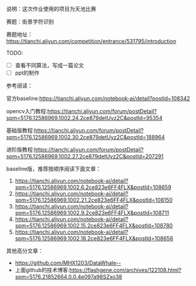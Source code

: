 说明：这次作业使用的项目为天池比赛

赛题：街景字符识别

赛题地址：https://tianchi.aliyun.com/competition/entrance/531795/introduction

TODO:
- [ ] 查看不同算法，写成一篇论文
- [ ] ppt的制作

参考阅读：

官方baseline:https://tianchi.aliyun.com/notebook-ai/detail?postId=108342

opencv入门教程:https://tianchi.aliyun.com/forum/postDetail?spm=5176.12586969.1002.24.2ce879detUyz2C&postId=95354

基础版教程:https://tianchi.aliyun.com/forum/postDetail?spm=5176.12586969.1002.30.2ce879detUyz2C&postId=188964

进阶版教程:https://tianchi.aliyun.com/forum/postDetail?spm=5176.12586969.1002.27.2ce879detUyz2C&postId=207291

baseline版，推荐按顺序阅读下面文章：

1. https://tianchi.aliyun.com/notebook-ai/detail?spm=5176.12586969.1002.6.2ce823e6FF4FLX&postId=108659
2. https://tianchi.aliyun.com/notebook-ai/detail?spm=5176.12586969.1002.21.2ce823e6FF4FLX&postId=108150
3. https://tianchi.aliyun.com/notebook-ai/detail?spm=5176.12586969.1002.9.2ce823e6FF4FLX&postId=108711
4. https://tianchi.aliyun.com/notebook-ai/detail?spm=5176.12586969.1002.15.2ce823e6FF4FLX&postId=108780
5. https://tianchi.aliyun.com/notebook-ai/detail?spm=5176.12586969.1002.18.2ce823e6FF4FLX&postId=108656

其他高分文章：
- https://github.com/MHX1203/DataWhale--
- 上面github的技术博客:https://flashgene.com/archives/122108.html?spm=5176.21852664.0.0.4e097a98SZxo38
